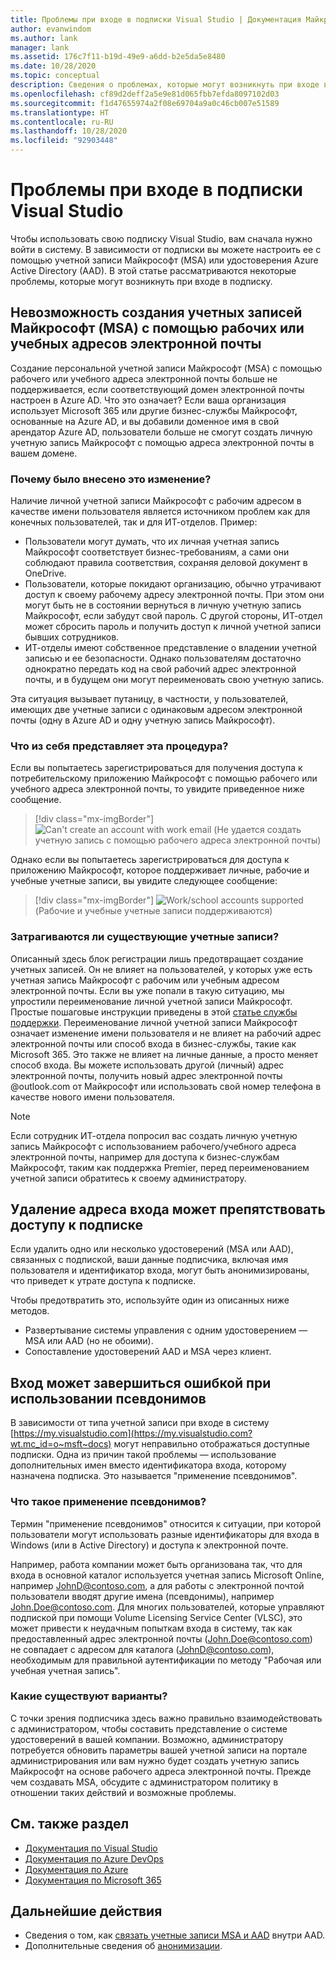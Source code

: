 ```yaml
---
title: Проблемы при входе в подписки Visual Studio | Документация Майкрософт
author: evanwindom
ms.author: lank
manager: lank
ms.assetid: 176c7f11-b19d-49e9-a6dd-b2e5da5e8480
ms.date: 10/28/2020
ms.topic: conceptual
description: Сведения о проблемах, которые могут возникнуть при входе в подписки Visual Studio
ms.openlocfilehash: cf89d2deff2a5e9e81d065fbb7efda8097102d03
ms.sourcegitcommit: f1d47655974a2f08e69704a9a0c46cb007e51589
ms.translationtype: HT
ms.contentlocale: ru-RU
ms.lasthandoff: 10/28/2020
ms.locfileid: "92903448"
---
```

# <a name="issues-signing-in-to-visual-studio-subscriptions"></a>Проблемы при входе в подписки Visual Studio
Чтобы использовать свою подписку Visual Studio, вам сначала нужно войти в систему.  В зависимости от подписки вы можете настроить ее с помощью учетной записи Майкрософт (MSA) или удостоверения Azure Active Directory (AAD).  В этой статье рассматриваются некоторые проблемы, которые могут возникнуть при входе в подписку.

## <a name="microsoft-accounts-msa-cannot-be-created-using-workschool-email-addresses"></a>Невозможность создания учетных записей Майкрософт (MSA) с помощью рабочих или учебных адресов электронной почты
Создание персональной учетной записи Майкрософт (MSA) с помощью рабочего или учебного адреса электронной почты больше не поддерживается, если соответствующий домен электронной почты настроен в Azure AD. Что это означает? Если ваша организация использует Microsoft 365 или другие бизнес-службы Майкрософт, основанные на Azure AD, и вы добавили доменное имя в свой арендатор Azure AD, пользователи больше не смогут создать личную учетную запись Майкрософт с помощью адреса электронной почты в вашем домене.

### <a name="why-was-this-change-made"></a>Почему было внесено это изменение?
Наличие личной учетной записи Майкрософт с рабочим адресом в качестве имени пользователя является источником проблем как для конечных пользователей, так и для ИТ-отделов. Пример:
- Пользователи могут думать, что их личная учетная запись Майкрософт соответствует бизнес-требованиям, а сами они соблюдают правила соответствия, сохраняя деловой документ в OneDrive.
- Пользователи, которые покидают организацию, обычно утрачивают доступ к своему рабочему адресу электронной почты. При этом они могут быть не в состоянии вернуться в личную учетную запись Майкрософт, если забудут свой пароль. С другой стороны, ИТ-отдел может сбросить пароль и получить доступ к личной учетной записи бывших сотрудников.
- ИТ-отделы имеют собственное представление о владении учетной записью и ее безопасности. Однако пользователям достаточно однократно передать код на свой рабочий адрес электронной почты, и в будущем они могут переименовать свою учетную запись.

Эта ситуация вызывает путаницу, в частности, у пользователей, имеющих две учетные записи с одинаковым адресом электронной почты (одну в Azure AD и одну учетную запись Майкрософт).

### <a name="what-does-this-experience-look-like"></a>Что из себя представляет эта процедура?
Если вы попытаетесь зарегистрироваться для получения доступа к потребительскому приложению Майкрософт с помощью рабочего или учебного адреса электронной почты, то увидите приведенное ниже сообщение.

   > [!div class="mx-imgBorder"]
   > ![Can't create an account with work email](_img/sign-in-issues/cannot-use-work-email.png "Введите имя пользователя и пароль для создания учетной записи.") (Не удается создать учетную запись с помощью рабочего адреса электронной почты)

Однако если вы попытаетесь зарегистрироваться для доступа к приложению Майкрософт, которое поддерживает личные, рабочие и учебные учетные записи, вы увидите следующее сообщение:

   > [!div class="mx-imgBorder"]
   > ![Work/school accounts supported](_img/sign-in-issues/existing-account.png "Здесь нельзя зарегистрироваться с использованием рабочего или учебного адреса электронной почты...") (Рабочие и учебные учетные записи поддерживаются)

### <a name="are-existing-accounts-affected"></a>Затрагиваются ли существующие учетные записи?
Описанный здесь блок регистрации лишь предотвращает создание учетных записей. Он не влияет на пользователей, у которых уже есть учетная запись Майкрософт с рабочим или учебным адресом электронной почты. Если вы уже попали в такую ситуацию, мы упростили переименование личной учетной записи Майкрософт. Простые пошаговые инструкции приведены в этой [статье службы поддержки](https://windows.microsoft.com/en-US/Windows/rename-personal-microsoft-account). Переименование личной учетной записи Майкрософт означает изменение имени пользователя и не влияет на рабочий адрес электронной почты или способ входа в бизнес-службы, такие как Microsoft 365. Это также не влияет на личные данные, а просто меняет способ входа. Вы можете использовать другой (личный) адрес электронной почты, получить новый адрес электронной почты @outlook.com от Майкрософт или использовать свой номер телефона в качестве нового имени пользователя.

> [!NOTE]
> Если сотрудник ИТ-отдела попросил вас создать личную учетную запись Майкрософт с использованием рабочего/учебного адреса электронной почты, например для доступа к бизнес-службам Майкрософт, таким как поддержка Premier, перед переименованием учетной записи обратитесь к своему администратору.

## <a name="deleting-a-sign-in-address-may-prevent-access-to-a-subscription"></a>Удаление адреса входа может препятствовать доступу к подписке
Если удалить одно или несколько удостоверений (MSA или AAD), связанных с подпиской, ваши данные подписчика, включая имя пользователя и идентификатор входа, могут быть анонимизированы, что приведет к утрате доступа к подписке.

Чтобы предотвратить это, используйте один из описанных ниже методов.
- Развертывание системы управления с одним удостоверением — MSA или AAD (но не обоими).
- Сопоставление удостоверений AAD и MSA через клиент.

## <a name="signing-in-may-fail-when-using-aliases"></a>Вход может завершиться ошибкой при использовании псевдонимов
В зависимости от типа учетной записи при входе в систему [https://my.visualstudio.com](https://my.visualstudio.com?wt.mc_id=o~msft~docs) могут неправильно отображаться доступные подписки. Одна из причин такой проблемы — использование дополнительных имен вместо идентификатора входа, которому назначена подписка. Это называется "применение псевдонимов".

### <a name="what-is-aliasing"></a>Что такое применение псевдонимов?
Термин "применение псевдонимов" относится к ситуации, при которой пользователи могут использовать разные идентификаторы для входа в Windows (или в Active Directory) и доступа к электронной почте.

Например, работа компании может быть организована так, что для входа в основной каталог используется учетная запись Microsoft Online, например JohnD@contoso.com, а для работы с электронной почтой пользователи вводят другие имена (псевдонимы), например John.Doe@contoso.com. Для многих пользователей, которые управляют подпиской при помощи Volume Licensing Service Center (VLSC), это может привести к неудачным попыткам входа в систему, так как предоставленный адрес электронной почты (John.Doe@contoso.com) не совпадает с адресом для каталога (JohnD@contoso.com), необходимым для правильной аутентификации по методу "Рабочая или учебная учетная запись".

### <a name="what-options-do-i-have"></a>Какие существуют варианты?
С точки зрения подписчика здесь важно правильно взаимодействовать с администратором, чтобы составить представление о системе удостоверений в вашей компании. Возможно, администратору потребуется обновить параметры вашей учетной записи на портале администрирования или вам нужно будет создать учетную запись Майкрософт на основе рабочего адреса электронной почты. Прежде чем создавать MSA, обсудите с администратором политику в отношении таких действий и возможные проблемы. 

## <a name="see-also"></a>См. также раздел
- [Документация по Visual Studio](/visualstudio/)
- [Документация по Azure DevOps](/azure/devops/)
- [Документация по Azure](/azure/)
- [Документация по Microsoft 365](/microsoft-365/)

## <a name="next-steps"></a>Дальнейшие действия
- Сведения о том, как [связать учетные записи MSA и AAD](/azure/active-directory/b2b/add-users-administrator) внутри AAD.
- Дополнительные сведения об [анонимизации](anonymization.md).